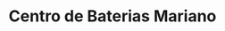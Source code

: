 ---
title: "Centro de Baterias Mariano"
url: /lobos/centro-de-baterias-mariano/
shop: piezas de automóviles
---